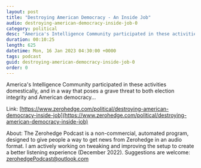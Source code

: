 ```yaml
---
layout: post
title: "Destroying American Democracy - An Inside Job"
audio: destroying-american-democracy-inside-job-0
category: political
desc: "America's Intelligence Community participated in these activities domestically, and in a way that poses a grave threat to both election integrity and American democracy..."
duration: 00:10:25
length: 625
datetime: Mon, 16 Jan 2023 04:30:00 +0000
tags: podcast
guid: destroying-american-democracy-inside-job-0
order: 0
---
```

America's Intelligence Community participated in these activities domestically, and in a way that poses a grave threat to both election integrity and American democracy...

Link: [https://www.zerohedge.com/political/destroying-american-democracy-inside-job](https://www.zerohedge.com/political/destroying-american-democracy-inside-job)

About: The Zerohedge Podcast is a non-commercial, automated program, designed to give people a way to get news from Zerohedge in an audio format.  I am actively working on tweaking and improving the setup to create a better listening experience (December 2022).  Suggestions are welcome: [zerohedgePodcast@outlook.com](mailto:zerohedgePodcast@outlook.com)